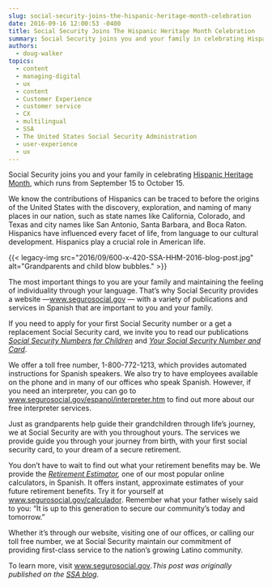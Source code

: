 ```yaml
---
slug: social-security-joins-the-hispanic-heritage-month-celebration
date: 2016-09-16 12:00:53 -0400
title: Social Security Joins The Hispanic Heritage Month Celebration
summary: Social Security joins you and your family in celebrating Hispanic Heritage Month, which runs from September 15 to October 15. We know the contributions of Hispanics can be traced to before the origins of the United States with the discovery, exploration, and naming of many places in our nation, such as state names like California,
authors:
  - doug-walker
topics:
  - content
  - managing-digital
  - ux
  - content
  - Customer Experience
  - customer service
  - CX
  - multilingual
  - SSA
  - The United States Social Security Administration
  - user-experience
  - ux
---
```


Social Security joins you and your family in celebrating [Hispanic Heritage Month](http://www.hispanicheritagemonth.gov/), which runs from September 15 to October 15.

We know the contributions of Hispanics can be traced to before the origins of the United States with the discovery, exploration, and naming of many places in our nation, such as state names like California, Colorado, and Texas and city names like San Antonio, Santa Barbara, and Boca Raton. Hispanics have influenced every facet of life, from language to our cultural development. Hispanics play a crucial role in American life.<span id="more-1828"></span>

{{< legacy-img src="2016/09/600-x-420-SSA-HHM-2016-blog-post.jpg" alt="Grandparents and child blow bubbles." >}}

The most important things to you are your family and maintaining the feeling of individuality through your language. That’s why Social Security provides a website —<span lang="es" title="Spanish"><a href="http://www.segurosocial.gov/" target="_blank">www.segurosocial.gov</a></span> — with a variety of publications and services in Spanish that are important to you and your family.

If you need to apply for your first Social Security number or a get a replacement Social Security card, we invite you to read our publications _<a href="https://www.ssa.gov/pubs/EN-05-10023.pdf" target="_blank">Social Security Numbers for Children</a>_ and _<a href="https://www.ssa.gov/pubs/EN-05-10002.pdf" target="_blank">Your Social Security Number and Card</a>_.

We offer a toll free number, 1-800-772-1213, which provides automated instructions for Spanish speakers. We also try to have employees available on the phone and in many of our offices who speak Spanish. However, if you need an interpreter, you can go to <span lang="es" title="Spanish"><a href="http://www.segurosocial.gov/espanol/interpreter.htm" target="_blank">www.segurosocial.gov/espanol/interpreter.htm</a></span> to find out more about our free interpreter services.

Just as grandparents help guide their grandchildren through life’s journey, we at Social Security are with you throughout yours. The services we provide guide you through your journey from birth, with your first social security card, to your dream of a secure retirement.

You don’t have to wait to find out what your retirement benefits may be. We provide the _<a href="https://www.ssa.gov/retire/estimator.html" target="_blank">Retirement Estimator</a>,_ one of our most popular online calculators, in Spanish. It offers instant, approximate estimates of your future retirement benefits. Try it for yourself at <span lang="es" title="Spanish"><a href="http://www.segurosocial.gov/calculador" target="_blank">www.segurosocial.gov/calculador</a></span>. Remember what your father wisely said to you: “It is up to this generation to secure our community’s today and tomorrow.”

Whether it’s through our website, visiting one of our offices, or calling our toll free number, we at Social Security maintain our commitment of providing first-class service to the nation’s growing Latino community.

To learn more, visit <span lang="es" title="Spanish"><a href="http://www.segurosocial.gov/" target="_blank">www.segurosocial.gov</a></span>._This post was originally published on the [SSA blog](http://blog.socialsecurity.gov/)._